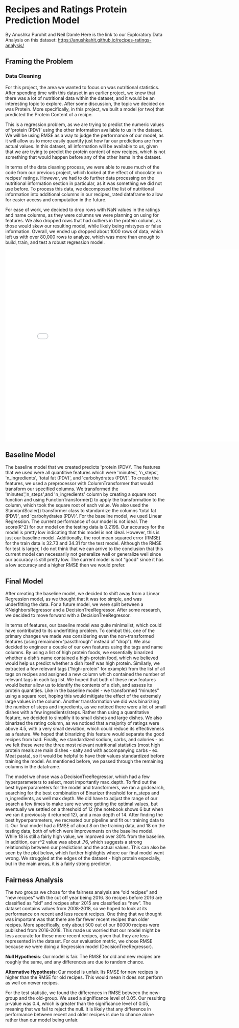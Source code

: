 # Recipes and Ratings Protein Prediction Model
By Anushka Purohit and Neil Damle
Here is the link to our Exploratory Data Analysis on this dataset: https://anushkahit.github.io/recipes-ratings-analysis/

## Framing the Problem
### Data Cleaning
For this project, the area we wanted to focus on was nutritional statistics. After spending time with this dataset in an earlier project, we knew that there was a lot of nutritional data within the dataset, and it would be an interesting topic to explore. After some discussion, the topic we decided on was Protein. More specifically, in this project, we built a model (or two) that predicted the Protein Content of a recipe.

This is a regression problem, as we are trying to predict the numeric values of ‘protein (PDV)’ using the other information available to us in the dataset. We will be using RMSE as a way to judge the performance of our model, as it will allow us to more easily quantify just how far our predictions are from actual values. In this dataset, all information will be available to us, given that we are trying to predict the protein content of new recipes, which is not something that would happen before any of the other items in the dataset.

In terms of the data cleaning process, we were able to reuse much of the code from our previous project, which looked at the effect of chocolate on recipes’ ratings. However, we had to do further data processing on the nutritional information section in particular, as it was something we did not use before. To process this data, we decomposed the list of nutritional information into additional columns in our recipes_rated dataframe to allow for easier access and computation in the future. 

For ease of work, we decided to drop rows with NaN values in the ratings and name columns, as they were columns we were planning on using for features. We also dropped rows that had outliers in the protein column, as those would skew our resulting model, while likely being mistypes or false information. Overall, we ended up dropped about 1000 rows of data, which left us with over 80,000 rows to analyze, which was more than enough to build, train, and test a robust regression model.

<iframe src="assets/pred.html" width=800 height=600 frameBorder=0></iframe>

## Baseline Model
The baseline model that we created predicts 'protein (PDV)'. The features that we used were all quantitive features which were 'minutes', 'n_steps', 'n_ingredients', 'total fat (PDV)', and 'carbohydrates (PDV)'. To create the features, we used a preprocessor with ColumnTransformer that would transform our specified columns. We transformed the 'minutes','n_steps',and 'n_ingredients' column by creating a square root function and using FunctionTransformer() to apply the transformation to the column, which took the square root of each value. We also used the StandardScaler() transformer class to standardize the columns 'total fat (PDV)', and 'carbohydrates (PDV)'. For the baseline model, we used Linear Regression. The current performance of our model is not ideal. The score(R^2) for our model on the testing data is 0.2196. Our accuracy for the model is pretty low indicating that this model is not ideal. However, this is just our baseline model. Additionally, the root mean squared error (RMSE) for the train data is 32.73 and 34.31 for the test model. Although the RMSE for test is larger, I do not think that we can arrive to the conclusion that this current model can necessarily not generalize well or generalize well since our accuracy is still pretty low. The current model is not "good" since it has a low accuracy and a higher RMSE then we would prefer. 

## Final Model
After creating the baseline model, we decided to shift away from a Linear Regression model, as we thought that it was too simple, and was underfitting the data. For a future model, we were split between a KNeighborsRegressor and a DecisionTreeRegressor. After some research, we decided to move forward with a DecisionTreeRegressor. 

In terms of features, our baseline model was quite minimalist, which could have contributed to its underfitting problem. To combat this, one of the primary changes we made was considering even the non-transformed features (using remainder=“passthrough” instead of “drop”). We also decided to engineer a couple of our own features using the tags and name columns. By using a list of high protein foods, we essentially binarized whether a dish’s name contained a high-protein food, which we believed would help us predict whether a dish itself was high protein. Similarly, we extracted a few relevant tags (“high-protein” for example) from the list of all tags on recipes and assigned a new column which contained the number of relevant tags in each tag list. We hoped that both of these new features would better allow us to identify the contents of a dish, and assess its protein quantities. Like in the baseline model - we transformed “minutes” using a square root, hoping this would mitigate the effect of the extremely large values in the column. Another transformation we did was binarizing the number of steps and ingredients, as we noticed there were a lot of small dishes with a few ingredients/steps. Rather than using a quantitative feature, we decided to simplify it to small dishes and large dishes. We also binarized the rating column, as we noticed that a majority of ratings were above 4.5, with a very small deviation, which could reduce its effectiveness as a feature. We hoped that binarizing this feature would separate the good recipes from bad. Finally, we standardized sodium, carbs, and calories - as we felt these were the three most relevant nutritional statistics (most high protein meals are main dishes - salty and with accompanying carbs - ex. Meat pasta), so it would be helpful to have their values standardized before training the model. As mentioned before, we passed through the remaining columns in the dataframe. 

The model we chose was a DecisionTreeRegressor, which had a few hyperparameters to select, most importantly max_depth. To find out the best hyperparameters for the model and transformers, we ran a gridsearch, searching for the best combination of Binarizer threshold for n_steps and n_ingredients, as well max depth.  We did have to adjust the range of our search a few times to make sure we were getting the optimal values, but eventually we settled on a threshold of 12 (the notebook shows 6 but when we ran it previously it returned 12), and a max depth of 14. After finding the best hyperparameters, we recreated our pipeline and fit our training data to it. Our final model had a RMSE of about 8 on the training data, and 18 on the testing data, both of which were improvements on the baseline model. While 18 is still a fairly high value, we improved over 30% from the baseline. In addition, our r^2 value was about .76, which suggests a strong relationship between our predictions and the actual values. This can also be seen by the plot below, which further highlights where our final model went wrong. We struggled at the edges of the dataset - high protein especially, but in the main areas, it is a fairly strong predictor.

## Fairness Analysis
The two groups we chose for the fairness analysis are “old recipes” and “new recipes” with the cut off year being 2016. So recipes before 2016 are classified as “old” and recipes after 2015 are classified as “new”. The dataset contains values from 2008-2018, so we hoped to look at its performance on recent and less recent recipes. One thing that we thought was important was that there are far fewer recent recipes than older recipes. More specifically, only about 500 out of our 80000 recipes were published from 2016-2018. This made us worried that our model might be less accurate for these more recent recipes, given that they are less represented in the dataset. For our evaluation metric, we chose RMSE because we were doing a Regression model (DecisionTreeRegressor). 

**Null Hypothesis**: Our model is fair. The RMSE for old and new recipes are roughly the same, and any differences are due to random chance. 

**Alternative Hypothesis**: Our model is unfair. Its RMSE for new recipes is higher than the RMSE for old recipes. This would mean it does not perform as well on newer recipes.

For the test statistic, we found the differences in RMSE between the new-group and the old-group. We used a significance level of 0.05. Our resulting p-value was 0.4, which is greater than the significance level of 0.05, meaning that we fail to reject the null. It is likely that any difference in performance between recent and older recipes is due to chance alone rather than our model being unfair.

